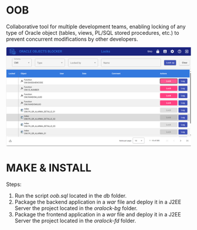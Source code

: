 # OOB

Collaborative tool for multiple development teams, enabling locking of any type of Oracle object (tables, views, PL/SQL stored procedures, etc.) to prevent concurrent modifications by other developers.

![OOBt](/public/screen01.png)

# MAKE & INSTALL

Steps:

1. Run the script *oob.sql* located in the *db* folder.
2. Package the backend application in a *war* file and deploy it in a J2EE Server the project located in the *oralock-bg* folder.
2. Package the frontend application in a *war* file and deploy it in a J2EE Server the project located in the *oralock-fd* folder.